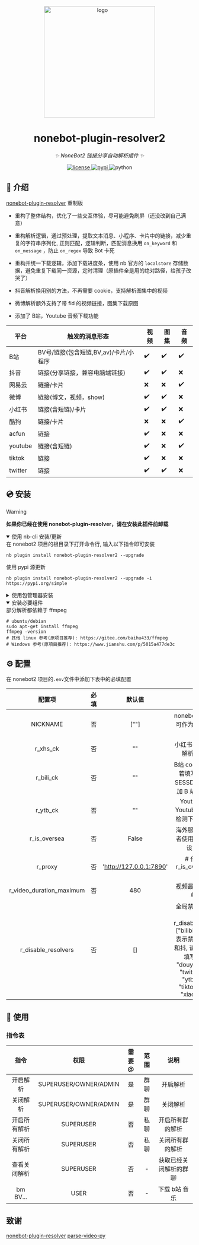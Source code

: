 <div align="center">
    <a href="https://v2.nonebot.dev/store">
    <img src="./.docs/NoneBotPlugin.svg" width="300" alt="logo"></a>
</div>

<div align="center">

# nonebot-plugin-resolver2

_✨ NoneBot2 链接分享自动解析插件 ✨_


<a href="./LICENSE">
    <img src="https://img.shields.io/github/license/fllesser/nonebot-plugin-resolver2.svg" alt="license">
</a>
<a href="https://pypi.python.org/pypi/nonebot-plugin-resolver2">
    <img src="https://img.shields.io/pypi/v/nonebot-plugin-resolver2.svg" alt="pypi">
</a>
<img src="https://img.shields.io/badge/python-3.10+-blue.svg" alt="python">

</div>

## 📖 介绍

[nonebot-plugin-resolver](https://github.com/zhiyu1998/nonebot-plugin-resolver) 重制版

- 重构了整体结构，优化了一些交互体验，尽可能避免刷屏（还没改到自己满意）
- 重构解析逻辑，通过预处理，提取文本消息、小程序、卡片中的链接，减少重复的字符串序列化, 正则匹配，逻辑判断，匹配消息换用 `on_keyword` 和 `on_message` ，防止 `on_regex` 导致 Bot 卡死
- 重构并统一下载逻辑，添加下载进度条，使用 nb 官方的 `localstore` 存储数据，避免重复下载同一资源，定时清理（原插件全是用的绝对路径，给孩子改哭了）

- 抖音解析换用别的方法，不再需要 cookie，支持解析图集中的视频
- 微博解析额外支持了带 fid 的视频链接，图集下载原图
- 添加了 B站，Youtube 音频下载功能

| 平台     | 触发的消息形态 | 视频 | 图集 | 音频 |
| -------- | -------------- | ---- | ---- | ---- |
| B站      | BV号/链接(包含短链,BV,av)/卡片/小程序| ✔️ | ✔️ | ✔️ |
| 抖音     | 链接(分享链接，兼容电脑端链接) | ✔️ | ✔️ | ❌️ |
| 网易云   | 链接/卡片 | ❌️ | ❌️ | ✔️ |
| 微博     | 链接(博文，视频，show)| ✔️ | ✔️ | ❌️ |
| 小红书   | 链接(含短链)/卡片 | ✔️ | ✔️ | ❌️ |
| 酷狗     | 链接/卡片 | ❌️ | ❌️ | ✔️ |
| acfun    | 链接 | ✔️ | ❌️ | ❌️ |
| youtube  | 链接(含短链) | ✔️ | ❌️ | ✔️ |
| tiktok   | 链接 | ✔️ | ❌️ | ❌️ |
| twitter  | 链接 | ✔️ | ✔️ | ❌️ |



## 💿 安装
> [!Warning]
> **如果你已经在使用 nonebot-plugin-resolver，请在安装此插件前卸载**
    
<details open>
<summary>使用 nb-cli 安装/更新</summary>
在 nonebot2 项目的根目录下打开命令行, 输入以下指令即可安装

    nb plugin install nonebot-plugin-resolver2 --upgrade
使用 pypi 源更新

    nb plugin install nonebot-plugin-resolver2 --upgrade -i https://pypi.org/simple
</details>

<details>
<summary>使用包管理器安装</summary>
在 nonebot2 项目的插件目录下, 打开命令行, 根据你使用的包管理器, 输入相应的安装命令

<details>
<summary>pip</summary>

    pip install --upgrade nonebot-plugin-resolver2
</details>
<details>
<summary>pdm</summary>

    pdm add nonebot-plugin-resolver2
</details>
<details>
<summary>poetry</summary>

    poetry add nonebot-plugin-resolver2
</details>
<details>
<summary>conda</summary>

    conda install nonebot-plugin-resolver2
</details>

打开 nonebot2 项目根目录下的 `pyproject.toml` 文件, 在 `[tool.nonebot]` 部分追加写入

    plugins = ["nonebot_plugin_resolver2"]

</details>

<details open>
<summary>安装必要组件</summary>
<summary>部分解析都依赖于 ffmpeg</summary>

    # ubuntu/debian
    sudo apt-get install ffmpeg
    ffmpeg -version
    # 其他 linux 参考(原项目推荐): https://gitee.com/baihu433/ffmpeg
    # Windows 参考(原项目推荐): https://www.jianshu.com/p/5015a477de3c
</details>

## ⚙️ 配置

在 nonebot2 项目的`.env`文件中添加下表中的必填配置

| 配置项 | 必填 | 默认值 | 说明 |
|:-----:|:----:|:----:|:----:|
| NICKNAME | 否 | [""] | nonebot2内置配置，可作为解析结果消息的前缀 |
| r_xhs_ck | 否 | "" | 小红书 cookie，想要解析小红书必填|
| r_bili_ck | 否 | "" | B站 cookie, 可不填，若填写，必须含有 SESSDATA 项，可附加 B 站 AI 总结功能 |
| r_ytb_ck | 否 | "" | Youtube cookie, Youtube 视频因人机检测下载失败，需填 |
| r_is_oversea | 否 | False | 海外服务器部署，或者使用了透明代理，设置为 True |
| r_proxy | 否 | 'http://127.0.0.1:7890' | # 代理，仅在 r_is_oversea=False 时生效 |
| r_video_duration_maximum | 否 | 480 | 视频最大解析长度，单位：_秒_ |
| r_disable_resolvers | 否 | [] | 全局禁止的解析，示例 r_disable_resolvers=["bilibili", "douyin"] 表示禁止了哔哩哔哩和抖, 请根据自己需求填写["bilibili", "douyin", "kugou", "twitter", "ncm", "ytb", "acfun", "tiktok", "weibo", "xiaohongshu"] |

## 🎉 使用
### 指令表
| 指令 | 权限 | 需要@ | 范围 | 说明 |
|:-----:|:----:|:----:|:----:|:----:|
| 开启解析 | SUPERUSER/OWNER/ADMIN | 是 | 群聊 | 开启解析 |
| 关闭解析 | SUPERUSER/OWNER/ADMIN | 是 | 群聊 | 关闭解析 |
| 开启所有解析 | SUPERUSER | 否 | 私聊 | 开启所有群的解析 |
| 关闭所有解析 | SUPERUSER | 否 | 私聊 | 关闭所有群的解析 |
| 查看关闭解析 | SUPERUSER | 否 | - | 获取已经关闭解析的群聊 |
| bm BV... | USER | 否 | - | 下载 b站 音乐 |


## 致谢
[nonebot-plugin-resolver](https://github.com/zhiyu1998/nonebot-plugin-resolver)
[parse-video-py](https://github.com/wujunwei928/parse-video-py)